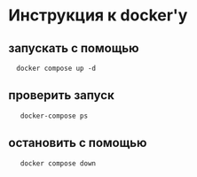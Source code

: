 # Инструкция к docker'у

## запускать с помощью

```shell
  docker compose up -d
```

## проверить запуск

```shell
   docker-compose ps
```

## остановить с помощью

```shell
   docker compose down
```
